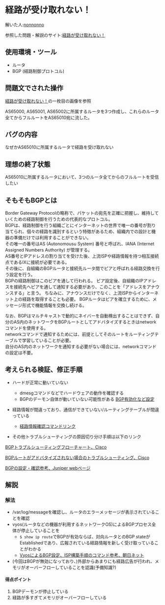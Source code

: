 # 経路が受け取れない！
解いた人:[nonnonno](https://github.com/nonnonno)

参照した問題・解説のサイト:[経路が受け取れない！](https://blog.icttoracon.net/2020/11/02/%e7%b5%8c%e8%b7%af%e3%82%92%e5%8f%97%e3%81%91%e5%8f%96%e3%82%8c%e3%81%aa%e3%81%84/) 

## 使用環境・ツール
- ルータ
- BGP (経路制御プロトコル)

## 問題文でされた操作
[経路が受け取れない！](https://blog.icttoracon.net/2020/11/02/%e7%b5%8c%e8%b7%af%e3%82%92%e5%8f%97%e3%81%91%e5%8f%96%e3%82%8c%e3%81%aa%e3%81%84/)の一枚目の画像を参照

AS65000, AS65001, AS65002に所属するルータを3つ作成し、これらのルータ全てからフルルートをAS65010宛に流した。  


## バグの内容
なぜかAS65010に所属するルータで経路を受け取れない


## 理想の終了状態
AS65010に所属するルータにおいて、3つのルータ全てからのフルルートを受信したい  


## そもそもBGPとは
Border Gateway Protocolの略称で、パケットの宛先を正確に把握し、維持していくための経路制御を行うための代表的なプロトコル。  
BGPは、経路制御を行う組織ごとにインターネットの世界で唯一の番号が割り当てられ、個々の経路を識別するという特徴があるため、組織内での設計と機器の準備だけでは利用することができない。  
その唯一の番号はAS (Autonomousu System) 番号と呼ばれ、IANA (Internet Assigned Numbers Authority) が管理する。  
AS番号とIPアドレスの割り当てを受けた後、上流ISPや経路情報を持つ相互接続点であるIXに接続が必要である。  
その後に、自組織のBGPルータと接続先ルータ間でピアと呼ばれる経路交換を行う設定を行う。  
BGPの経路制御はこのピアを通して行われる。
ピア設定後、自組織のIPアドレスを接続先へピアを通して通知する必要があり、このことを「アドレスをアナウンスする」と言う。 
ちなみに、アナウンスだけでなく、上流ISPからインターネット上の経路を取得することも必要。
BGPルータはピアを確立するために、メッセージ形式で機能情報を交換し続ける。  

なお、BGPはマルチキャストで動的にネイバーを自動検出することはできず、自分のAS内のネットワークをBGPルートとしてアドバタイズするときはnetworkコマンドを使用する。  
networkコマンドで通知するためには、前提としてそのルートをルーティングテーブルで学習していることが必要。  
自分のAS内のネットワークを通知する必要がない場合には、networkコマンドの設定は不要。  

## 考えられる検証、修正手順

- ハードが正常に動いていない
    - dmesgコマンドなどでハードウェアの動作を確認する
    - BGPのデーモン自体が動いていない可能性がある
    [BGP有効化など設定](https://www.infraexpert.com/study/bgpz06.html)

- 経路情報が間違っており、通信ができていない/ルーティングテーブルが間違っている
    - [経路情報確認コマンドリンク](https://engineers-life.com/linux_command/network_linux/linux_ip-route/)

- その他トラブルシューティングの原因切り分け手順は以下のリンク

[BGPトラブルシューティングフローチャート、Cisco](https://www.cisco.com/c/ja_jp/support/docs/ip/border-gateway-protocol-bgp/22166-bgp-trouble-main.html)

[BGPルートがアドバタイズされない場合のトラブルシューティング、Cisco](https://www.cisco.com/c/ja_jp/support/docs/ip/border-gateway-protocol-bgp/19345-bgp-noad.html)


[BGPの設定・確認参考、Juniper webページ](https://www.juniper.net/documentation/jp/ja/software/junos/bgp/topics/topic-map/troubleshooting-bgp-sessions.html)

## 解説
### 解法

- /var/log/messageを確認し、ルータのエラーメッセージが表示されていることを確認
- vyos(ルータなどの機器が利用するネットワークOS)によるBGPプロセス全体が停止していることを
    - ```$ show ip route```でBGPが有効ならば、対向ルータとのBGP stateがEstablishedであり、広報されている経路情報を新しく受け取っていることがわかる
    - [VyosによるBGP設定、ISP構築手順のコマンド参考、朝日ネット](https://techblog.asahi-net.co.jp/entry/2018/08/17/161853)
- (今回はBGPが無効になっており、)外部からあまりにも経路広告が行われ、メモリがオーバーフローしていることを認識(予備知識?)

#### 得点ポイント
1. BGPデーモンが停止している
2. 経路が多すぎてメモリがオーバーフローしている

